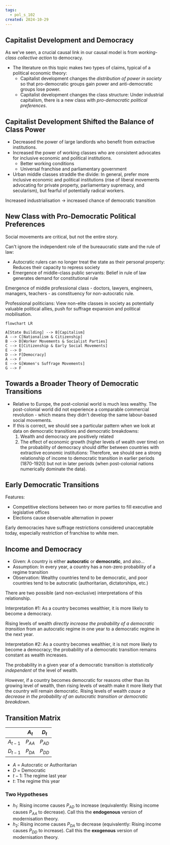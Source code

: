 ```yaml
---
tags:
  - pol_s_102
created: 2024-10-29
---
```


## Capitalist Development and Democracy

As we've seen, a crucial causal link in our causal model is from *working-class collective action* to democracy.

- The literature on this topic makes two types of claims, typical of a political economic theory:
  - Capitalist development changes the *distribution of power in society* so that pro-democratic groups gain power and anti-democratic groups lose power.
  - Capitalist development changes the class structure: Under industrial capitalism, there is a new class with *pro-democratic political preferences*.
  
## Capitalist Development Shifted the Balance of Class Power

- Decreased the power of large landlords who benefit from extractive institutions.
- Increased the power of working classes who are consistent advocates for inclusive economic and political institutions.
  - Better working conditions
  - Universal franchise and parliamentary government
- Urban middle classes straddle the divide: In general, prefer more inclusive economic and political institutions (rise of liberal movements advocating for private property, parliamentary supremacy, and secularism), but fearful of potentially radical workers.

Increased industrialisation -> increased chance of democratic transition

## New Class with Pro-Democratic Political Preferences

Social movements are critical, but not the entire story.

Can't ignore the independent role of the bureaucratic state and the rule of law:
- Autocratic rulers can no longer treat the state as their personal property: Reduces their capacity to repress society
- Emergence of middle-class public servants: Belief in rule of law generates demand for constitutional rule

Emergence of middle professional class - doctors, lawyers, engineers, managers, teachers - as constituency for non-autocratic rule.

Professional politicians: View non-elite classes in society as potentially valuable political allies, push for suffrage expansion and political mobilisation.

```mermaid
flowchart LR

A[State Building] --> B[Capitalism]
A --> C[Nationalism & Citizenship]
B --> D[Worker Movements & Socialist Parties]
C --> E[Citizenship & Early Social Movements]
E --> D
D --> F[Democracy]
A --> F
E --> G[Women's Suffrage Movements]
G --> F
```

## Towards a Broader Theory of Democratic Transitions

- Relative to Europe, the post-colonial world is much less wealthy. The post-colonial world did not experience a comparable commercial revolution - which means they didn't develop the same labour-based social movements.
- If this is correct, we should see a particular pattern when we look at data on democratic transitions and democratic breakdowns:
  1. Wealth and democracy are positively related
  2. The effect of economic growth (higher levels of wealth over time) on the probability of democracy should differ between countries with extractive economic institutions: Therefore, we should see a strong relationship of income to democratic transition in earlier periods (1870-1920) but not in later periods (when post-colonial nations numerically dominate the data).

## Early Democratic Transitions

Features:
- Competitive elections between two or more parties to fill executive and legislative offices
- Elections cause observable alternation in power

Early democracies have suffrage restrictions considered unacceptable today, especially restriction of franchise to white men.

## Income and Democracy

- Given: A country is either **autocratic** or **democratic**, and also...
- Assumption: In every year, a country has a non-zero probability of a regime transition
- Observation: Wealthy countries tend to be democratic, and poor countries tend to be autocratic (authoritarian, dictatorships, etc.)

There are two possible (and non-exclusive) interpretations of this relationship.

Interpretation #1: As a country becomes wealthier, it is more likely to become a democracy.

Rising levels of wealth *directly increase the probability of a democratic transition* from an autocratic regime in one year to a democratic regime in the next year.

Interpretation #2: As a country becomes wealthier, it is not more likely to become a democracy; the probability of a democratic transition remains constant as wealth increases.

The probability in a given year of a democratic transition is *statistically independent* of the level of wealth.

However, if a country becomes democratic for reasons other than its growing level of wealth, then rising levels of wealth make it more likely that the country will remain democratic. Rising levels of wealth *cause a decrease in the probability of an autocratic transition or democratic breakdown*.

## Transition Matrix

|             | $A_t$    | $D_t$    |
| ----------- | -------- | -------- |
| $A_{t - 1}$ | $P_{AA}$ | $P_{AD}$ |
| $D_{t - 1}$ | $P_{DA}$ | $P_{DD}$ |

- $A$ = Autocratic or Authoritarian
- $D$ = Democratic
- $t - 1$: The regime last year
- $t$: The regime this year

### Two Hypotheses

- $h_1$: Rising income causes $P_{AD}$ to increase (equivalently: Rising income causes $P_{AA}$ to decrease). Call this the **endogenous** version of modernisation theory.
- $h_2$: Rising income causes $P_{DA}$ to decrease (equivalently: Rising income causes $P_{DD}$ to increase). Call this the **exogenous** version of modernisation theory.